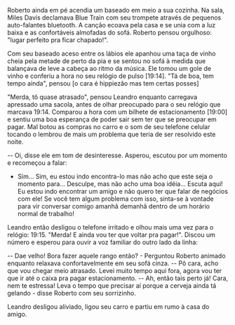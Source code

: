Roberto ainda em pé acendia um baseado em meio a sua cozinha. Na sala, Miles Davis declamava Blue Train com seu trompete através de pequenos auto-falantes bluetooth. A canção ecoava pela casa e se unia com a luz baixa e as confortáveis almofadas do sofá. Roberto pensou orgulhoso: "lugar perfeito pra ficar chapado!". 

Com seu baseado aceso entre os lábios ele apanhou uma taça de vinho cheia pela metade de perto da pia e se sentou no sofá à medida que balançava de leve a cabeça ao ritmo da música. Ele tomou um gole de vinho e conferiu a hora no seu relógio de pulso [19:14]. "Tá de boa, tem tempo ainda", pensou
[o cara é hippiezão mas tem certas posses]

"Merda, tô quase atrasado", pensou Leandro enquanto carregava apressado uma sacola, antes de olhar preocupado para o seu relógio que marcava 19:14. Comparou a hora com um bilhete de estacionamento [19:00] e sentiu uma boa esperança de poder sair sem ter que se preocupar em pagar. Mal botou as compras no carro e o som de seu telefone celular tocando o lembrou de mais um problema que teria de ser resolvido este noite.

-- Oi, disse ele em tom de desinteresse.
Asperou, escutou por um momento e recomeçou a falar:
- Sim... Sim, eu estou indo encontra-lo mas não acho que este seja o momento para... Desculpe, mas não acho uma boa idéia... Escuta aqui! Eu estou indo encontrar um amigo e não quero ter que falar de negócios com ele! Se você tem algum problema com isso, sinta-se à vontade para vir conversar comigo amanhã demanhã dentro de um horário normal de trabalho!

Leandro então desligou o telefone irritado e olhou mais uma vez para o relógio: 19:15. "Merda! E ainda vou ter que voltar pra pagar!". Discou um número e esperou para ouvir a voz familiar do outro lado da linha:

-- Dae velho! Bora fazer aquele rango então? - Perguntou Roberto animado enquanto relaxava confortavelmente em seu sofá cinza.
-- Pô cara, acho que vou chegar meio atrasado. Levei muito tempo aqui fora, agora vou ter que ir até o caixa pra pagar estacionamento.
-- Ah, então tais perto já! Cara, nem te estressa! Leva o tempo que precisar aí porque a cerveja ainda tá gelando - disse Roberto com seu sorrizinho.

Leandro desligou aliviado, ligou seu carro e partiu em rumo à casa do amigo.

